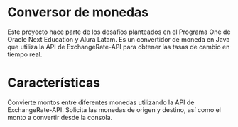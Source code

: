 # Conversor de monedas 
Este proyecto hace parte de los desafíos planteados en el Programa One de Oracle Next Education y Alura Latam. 
Es un convertidor de moneda en Java que utiliza la API de ExchangeRate-API para obtener las tasas de cambio en tiempo real.

# Características
Convierte montos entre diferentes monedas utilizando la API de ExchangeRate-API.
Solicita las monedas de origen y destino, así como el monto a convertir desde la consola.
